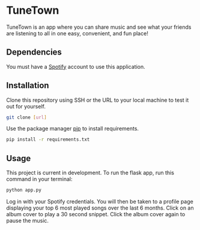 # TuneTown

TuneTown is an app where you can share music and see what your friends are listening to all in one easy, convenient, and fun place!

## Dependencies
You must have a [Spotify](https://open.spotify.com/) account to use this application.

## Installation
Clone this repository using SSH or the URL to your local machine to test it out for yourself.
```bash
git clone [url]
```

Use the package manager [pip](https://pip.pypa.io/en/stable/) to install requirements.

```bash
pip install -r requirements.txt
```

## Usage
This project is current in development. To run the flask app, run this command in your terminal:

```bash
python app.py
```

Log in with your Spotify credentials. You will then be taken to a profile page displaying your top 6 most played songs over the last 6 months. Click on an album cover to play a 30 second snippet. Click the album cover again to pause the music.


